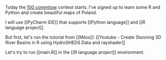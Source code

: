 Today the [100 commitow](https://100commitow.pl/) contest starts. I've signed up to learn some R and Python and create beautiful maps of Poland.

I will use [[PyCharm IDE]] that supports [[Python language]] and [[R language project]].

But first, let's run the tutorial from [[Milos]]: [[Youtube - Create Stunning 3D River Basins in R using HydroSHEDS Data and rayshader]]

Let's try to run [[main.R]] in the [[R language project]] environment.


